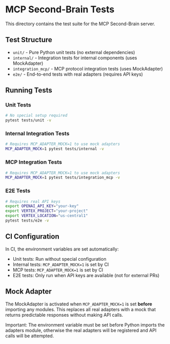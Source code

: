 # MCP Second-Brain Tests

This directory contains the test suite for the MCP Second-Brain server.

## Test Structure

- `unit/` - Pure Python unit tests (no external dependencies)
- `internal/` - Integration tests for internal components (uses MockAdapter)
- `integration_mcp/` - MCP protocol integration tests (uses MockAdapter)
- `e2e/` - End-to-end tests with real adapters (requires API keys)

## Running Tests

### Unit Tests
```bash
# No special setup required
pytest tests/unit -v
```

### Internal Integration Tests
```bash
# Requires MCP_ADAPTER_MOCK=1 to use mock adapters
MCP_ADAPTER_MOCK=1 pytest tests/internal -v
```

### MCP Integration Tests
```bash
# Requires MCP_ADAPTER_MOCK=1 to use mock adapters
MCP_ADAPTER_MOCK=1 pytest tests/integration_mcp -v
```

### E2E Tests
```bash
# Requires real API keys
export OPENAI_API_KEY="your-key"
export VERTEX_PROJECT="your-project"
export VERTEX_LOCATION="us-central1"
pytest tests/e2e -v
```

## CI Configuration

In CI, the environment variables are set automatically:
- Unit tests: Run without special configuration
- Internal tests: `MCP_ADAPTER_MOCK=1` is set by CI
- MCP tests: `MCP_ADAPTER_MOCK=1` is set by CI
- E2E tests: Only run when API keys are available (not for external PRs)

## Mock Adapter

The MockAdapter is activated when `MCP_ADAPTER_MOCK=1` is set **before** importing any modules. This replaces all real adapters with a mock that returns predictable responses without making API calls.

Important: The environment variable must be set before Python imports the adapters module, otherwise the real adapters will be registered and API calls will be attempted.